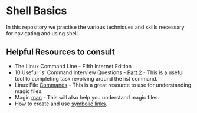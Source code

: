 # Shell Basics

In this repository we practise the various techniques and skills necessary for navigating and using shell.

## Helpful Resources to consult

+ The Linux Command Line - Fifth Internet Edition
+ 10 Useful ‘ls’ Command Interview Questions - [Part 2](https://www.tecmint.com/ls-interview-questions/#:~:text=Linux%20ls%20command%20can%20output,the%20switch%20(%2Dm).) - This is a useful tool to completing task revolving around the list command.
+ Linux File [Commands](https://www.computerhope.com/unix/ufile.htm) - This is a great resource to use for understanding magic files.
+ Magic [man](https://linux.die.net/man/5/magic) - This will also help you understand magic files.
+ How to create and use [symbolic links](https://www.futurelearn.com/info/courses/linux-for-bioinformatics/0/steps/201767#:~:text=A%20symlink%20is%20a%20symbolic,directory%20in%20any%20file%20system.).
